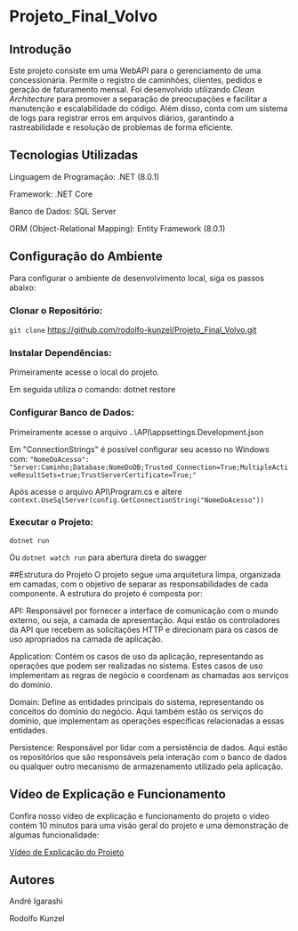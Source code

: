 # Projeto_Final_Volvo

## Introdução
Este projeto consiste em uma WebAPI para o gerenciamento de uma concessionária. Permite o registro de caminhões, clientes, pedidos e geração de faturamento mensal. Foi desenvolvido utilizando _Clean Architecture_ para promover a separação de preocupações e facilitar a manutenção e escalabilidade do código. Além disso, conta com um sistema de logs para registrar erros em arquivos diários, garantindo a rastreabilidade e resolução de problemas de forma eficiente.
 
## Tecnologias Utilizadas
Linguagem de Programação: .NET (8.0.1)

Framework: .NET Core

Banco de Dados: SQL Server

ORM (Object-Relational Mapping): Entity Framework (8.0.1)

## Configuração do Ambiente
Para configurar o ambiente de desenvolvimento local, siga os passos abaixo:

### Clonar o Repositório:
`git clone` https://github.com/rodolfo-kunzel/Projeto_Final_Volvo.git

### Instalar Dependências:
Primeiramente acesse o local do projeto.

Em seguida utiliza o comando: dotnet restore

### Configurar Banco de Dados:
Primeiramente acesse o arquivo ..\API\appsettings.Development.json

Em "ConnectionStrings" é possível configurar seu acesso no Windows com: `"NomeDoAcesso": "Server:Caminho;Database:NomeDoDB;Trusted_Connection=True;MultipleActiveResultSets=true;TrustServerCertificate=True;"`

Após acesse o arquivo API\Program.cs e altere `context.UseSqlServer(config.GetConnectionString("NomeDoAcesso"))`

### Executar o Projeto:

`dotnet run` 

Ou `dotnet watch run` para abertura direta do swagger

##Estrutura do Projeto
O projeto segue uma arquitetura limpa, organizada em camadas, com o objetivo de separar as responsabilidades de cada componente. A estrutura do projeto é composta por:

API: Responsável por fornecer a interface de comunicação com o mundo externo, ou seja, a camada de apresentação. Aqui estão os controladores da API que recebem as solicitações HTTP e direcionam para os casos de uso apropriados na camada de aplicação.

Application: Contém os casos de uso da aplicação, representando as operações que podem ser realizadas no sistema. Estes casos de uso implementam as regras de negócio e coordenam as chamadas aos serviços do domínio.

Domain: Define as entidades principais do sistema, representando os conceitos do domínio do negócio. Aqui também estão os serviços do domínio, que implementam as operações específicas relacionadas a essas entidades.

Persistence: Responsável por lidar com a persistência de dados. Aqui estão os repositórios que são responsáveis pela interação com o banco de dados ou qualquer outro mecanismo de armazenamento utilizado pela aplicação.

## Vídeo de Explicação e Funcionamento
Confira nosso vídeo de explicação e funcionamento do projeto o video contém 10 minutos para uma visão geral do projeto e uma demonstração de algumas funcionalidade:

[Vídeo de Explicação do Projeto](https://drive.google.com/drive/folders/18lbReVF90fazEK8qozIMS17fIIwC7Wa0?usp=drive_link)

## Autores
André Igarashi

Rodolfo Kunzel
